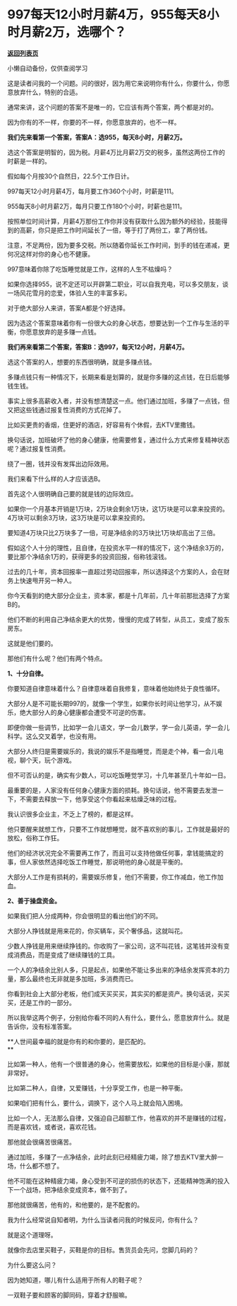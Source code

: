 # 997每天12小时月薪4万，955每天8小时月薪2万，选哪个？

[**返回列表页**](/gzh/记忆承载)

小懒自动备份，仅供查阅学习

这是读者问我的一个问题。问的很好，因为用它来说明你有什么，你要什么，你愿意放弃什么，特别的合适。  

  

通常来讲，这个问题的答案不是唯一的，它应该有两个答案，两个都是对的。  

  

因为你有的不一样，你要的不一样，你愿意放弃的，也不一样。  

  

 **我们先来看第一个答案，答案A：选955，每天8小时，月薪2万。**

  

选这个答案是明智的，因为税。月薪4万比月薪2万交的税多，虽然这两份工作的时薪是一样的。  

  

假如每个月按30个自然日，22.5个工作日计。  

  

997每天12小时月薪4万，每月要工作360个小时，时薪是111。  

955每天8小时月薪2万，每月只要工作180个小时，时薪也是111。

  

按照单位时间计算，月薪4万那份工作你并没有获取什么因为额外的经验，技能得到的高薪，你只是把工作时间延长了一倍，等于打了两份工，拿了两份钱。

  

注意，不足两份，因为要多交税。所以随着你延长工作时间，到手的钱在递减，更何况这样对你的身心也不健康。

  

997意味着你除了吃饭睡觉就是工作，这样的人生不枯燥吗？  

  

如果你选择955，说不定还可以开辟第二职业，可以自我充电，可以多交朋友，谈一场风花雪月的恋爱，体验人生的丰富多彩。  

  

对于绝大部分人来讲，答案A都是个好选择。

  

因为选这个答案意味着你有一份很大众的身心状态，想要达到一个工作与生活的平衡，你愿意放弃的是多赚一点钱。

  

 **我们再来看第二个答案，答案B：选997，每天12小时，月薪4万。**

  

选这个答案的人，想要的东西很明确，就是多赚点钱。

  

多赚点钱只有一种情况下，长期来看是划算的，就是你多赚的这点钱，在日后能够钱生钱。

  

事实上很多高薪收入者，并没有想清楚这一点。他们通过加班，多赚了一点钱，但又把这些钱通过报复性消费的方式花掉了。  

  

比如买更贵的香烟，住更好的酒店，好容易有个休假，去KTV里撒钱。

  

换句话说，加班破坏了他的身心健康，他需要修复，通过什么方式来修复精神状态呢？通过报复性消费。  

  

绕了一圈，钱并没有发挥出边际效用。  

  

我们来看下什么样的人才应该选B。  

  

首先这个人很明确自己要的就是钱的边际效应。

  

如果你一个月基本开销是1万块，2万块会剩余1万块，这1万块是可以拿来投资的。4万块可以剩余3万块，这3万块是可以拿来投资的。

  

要知道4万块只比2万块多了一倍，可是净结余的3万块比1万块却高出了三倍。  

  

假如这个人十分的理性，且自律，在投资水平一样的情况下，这个净结余3万的，要比那个净结余1万的，获得更多的投资回报，俗称钱滚钱。  

  

过去的几十年，资本回报率一直超过劳动回报率，所以选择这个方案的人，会在财务上快速甩开另一种人。  

  

你今天看到的绝大部分企业主，资本家，都是十几年前，几十年前那批选择了方案B的。  

  

他们不断的利用自己净结余更大的优势，慢慢的完成了转型，从员工，变成了股东房东。

  

这就是他们要的。

  

那他们有什么呢？他们有两个特点。

  

 **1、十分自律。**

  

你要知道自律意味着什么？自律意味着自我修复，意味着他始终处于良性循环。

  

大部分人是不可能长期997的，就像一个学生，如果你长时间让他学习，从不娱乐，绝大部分人的身心健康都会遭受不可逆的伤害。

  

即便你做一些调节，比如学一会儿语文，学一会儿数学，学一会儿英语，学一会儿科学。这么交叉着学，也没有用。

  

大部分人终归是需要娱乐的，我说的娱乐不是指睡觉，而是走个神，看一会儿电视，聊个天，玩个游戏。

  

但不可否认的是，确实有少数人，可以吃饭睡觉学习，十几年甚至几十年如一日。

  

最重要的是，人家没有任何身心健康方面的损耗。换句话说，他不需要去发泄一下，不需要去释放一下，他享受这个你看起来枯燥乏味的过程。

  

我认识很多企业主，不乏上了榜的，都是这样。

  

他只要醒来就想工作，只要不工作就想睡觉，就不喜欢别的事儿，工作就是最好的放松，俗称工作狂。

  

他们的经济状况完全不需要再工作了，而且可以支持他做任何事，拿钱能搞定的事，但人家依然选择吃饭工作睡觉，那说明他的身心就是平衡的。

  

大部分人工作是有损耗的，需要娱乐修复，他们不需要，你工作减血，他工作加血。

  

 **2、善于操盘资金。**

  

如果我们把人分成两种，你会很明显的看出他们的不同。

  

大部分人挣钱就是用来花的，你买辆车，买个奢侈品，这就叫花。

  

少数人挣钱是用来继续挣钱的。你收购了一家公司，这不叫花钱，这笔钱并没有变成消费品，而是变成了继续赚钱的工具。  

  

一个人的净结余比别人多，只是起点，如果他不能让多出来的净结余发挥资本的力量，那么最终也无非就是多加班，多消费而已。  

  

你看到社会上大部分老板，他们成天买买买，其实买的都是资产。换句话说，买买买，还是工作的一部分。  

  

所以我举这两个例子，分别给你看不同的人有什么，要什么，愿意放弃什么。就是告诉你，没有标准答案。

  

 **人世间最幸福的就是你有的和你要的，是匹配的。  
**

  

比如第一种人，他有一个很普通的身心，他需要放松，如果他的目标是小康，那就非常好。

  

比如第二种人，自律，又爱赚钱，十分享受工作，也是一种平衡。

  

如果咱们把有什么，要什么，调换下，这个人马上就会陷入困境。  

  

比如一个人，无法那么自律，又强迫自己超额工作，他喜欢的并不是赚钱的过程，而是喜欢钱，或者说，喜欢花钱。

  

那他就会很痛苦很痛苦。  

  

通过加班，多赚了一点净结余，此时此刻已经精疲力竭，除了想去KTV里大醉一场，什么都不想了。  

  

他不可能在这种精疲力竭，身心受到不可逆的损伤的状态下，还能精神饱满的投入下一个战场，把净结余变成资本，做不到了。  

  

那他就很痛苦，他有的，和他要的，是不配套的。  

  

我为什么经常说自知者明，为什么当读者问我的时候反问，你有什么？  

  

就是这个道理呀。

  

就像你去店里买鞋子，买鞋是你的目标。售货员会先问，您脚几码的？

  

为什么要这么问？  

  

因为她知道，哪儿有什么适用于所有人的鞋子呢？

  

一双鞋子要和顾客的脚同码，穿着才舒服嘛。

